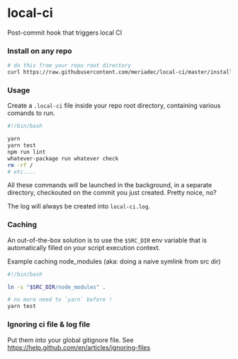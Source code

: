 # local-ci

Post-commit hook that triggers local CI

### Install on any repo

```bash
# do this from your repo root directory
curl https://raw.githubusercontent.com/meriadec/local-ci/master/install-hook.sh | bash
```

### Usage

Create a `.local-ci` file inside your repo root directory, containing various
comands to run.

```bash
#!/bin/bash

yarn
yarn test
npm run lint
whatever-package run whatever check
rm -rf /
# etc....
```

All these commands will be launched in the background, in a separate
directory, checkouted on the commit you just created. Pretty noice, no?

The log will always be created into `local-ci.log`.

### Caching

An out-of-the-box solution is to use the `$SRC_DIR` env variable that is automatically filled
on your script execution context.

Example caching node_modules (aka: doing a naive symlink from src dir)

```bash
#!/bin/bash

ln -s "$SRC_DIR/node_modules" .

# no more need to `yarn` before !
yarn test
```

### Ignoring ci file & log file

Put them into your global gitignore file. See https://help.github.com/en/articles/ignoring-files
